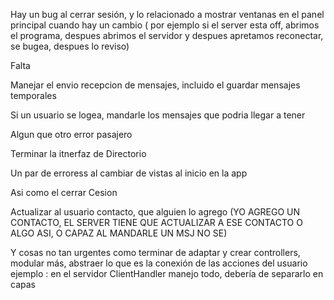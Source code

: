 Hay un bug al cerrar sesión, y lo relacionado a mostrar ventanas en el panel principal cuando hay un cambio ( por ejemplo si el server esta off, abrimos el programa, despues abrimos el servidor y despues apretamos reconectar, se bugea, despues lo reviso)

Falta 

Manejar el envio recepcion de mensajes, incluido el guardar mensajes temporales

Si un usuario se logea, mandarle los mensajes que podria llegar a tener

Algun que otro error pasajero

Terminar la itnerfaz de Directorio

Un par de erroress al cambiar de vistas al inicio en la app

Asi como el cerrar Cesion

Actualizar al usuario contacto, que alguien lo agrego (YO AGREGO UN CONTACTO, EL SERVER TIENE QUE ACTUALIZAR A ESE CONTACTO O ALGO ASI, O CAPAZ AL MANDARLE UN MSJ NO SE)

Y cosas no tan urgentes como terminar de adaptar y crear controllers, modular más, abstraer lo que es la conexión de las acciones del usuario
ejemplo : en el servidor ClientHandler manejo todo, debería de separarlo en capas 
